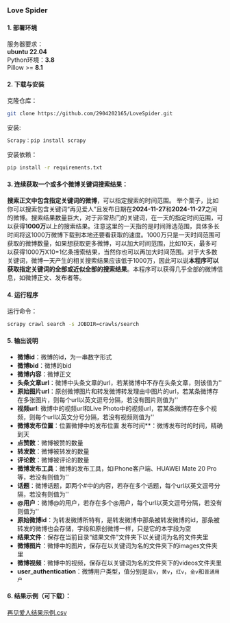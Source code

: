 ### Love Spider

#### 1. 部署环境
服务器要求：  
**ubuntu 22.04**  
Python环境：**3.8**  
Pillow >= **8.1**

#### 2. 下载与安装
克隆仓库：
```bash
git clone https://github.com/2904202165/LoveSpider.git
```
安装:
```bash
Scrapy：pip install scrapy
```
安装依赖：
```bash
pip install -r requirements.txt
```

#### 3. 连续获取一个或多个微博关键词搜索结果：
**搜索正文中包含指定关键词的微博**，可以指定搜索的时间范围。
举个栗子，比如你可以搜索包含关键词“再见爱人”且发布日期在**2024-11-27**和**2024-11-27**之间的微博。搜索结果数量巨大，对于非常热门的关键词，在一天的指定时间范围，可以获得**1000万**以上的搜索结果。注意这里的一天指的是时间筛选范围，具体多长时间将这1000万微博下载到本地还要看获取的速度。1000万只是一天时间范围可获取的微博数量，如果想获取更多微博，可以加大时间范围，比如10天，最多可以获得1000万X10=1亿条搜索结果，当然你也可以再加大时间范围。对于大多数关键词，微博一天产生的相关搜索结果应该低于1000万，因此可以说**本程序可以获取指定关键词的全部或近似全部的搜索结果**。本程序可以获得几乎全部的微博信息，如微博正文、发布者等。

#### 4. 运行程序
运行命令：
```bash
scrapy crawl search -s JOBDIR=crawls/search
```

#### 5. 输出说明
- **微博id**：微博的id，为一串数字形式
- **微博bid**：微博的bid
- **微博内容**：微博正文
- **头条文章url**：微博中头条文章的url，若某微博中不存在头条文章，则该值为''
- **原始图片url**：原创微博图片和转发微博转发理由中图片的url，若某条微博存在多张图片，则每个url以英文逗号分隔，若没有图片则值为''
- **视频url**: 微博中的视频url和Live Photo中的视频url，若某条微博存在多个视频，则每个url以英文分号分隔，若没有视频则值为''
- **微博发布位置**：位置微博中的发布位置
发布时间**：微博发布时的时间，精确到天
- **点赞数**：微博被赞的数量
- **转发数**：微博被转发的数量
- **评论数**：微博被评论的数量
- **微博发布工具**：微博的发布工具，如iPhone客户端、HUAWEI Mate 20 Pro等，若没有则值为''
- **话题**：微博话题，即两个#中的内容，若存在多个话题，每个url以英文逗号分隔，若没有则值为''
- **@用户**：微博@的用户，若存在多个@用户，每个url以英文逗号分隔，若没有则值为''
- **原始微博id**：为转发微博所特有，是转发微博中那条被转发微博的id，那条被转发的微博也会存储，字段和原创微博一样，只是它的本字段为空
- **结果文件**：保存在当前目录“结果文件”文件夹下以关键词为名的文件夹里
- **微博图片**：微博中的图片，保存在以关键词为名的文件夹下的images文件夹里
- **微博视频**：微博中的视频，保存在以关键词为名的文件夹下的videos文件夹里
- **user_authentication**：微博用户类型，值分别是`蓝v`，`黄v`，`红v`，`金v`和`普通用户`

#### 6. 结果示例（可下载）：
[再见爱人结果示例.csv](https://github.com/user-attachments/files/17933636/default.csv)

